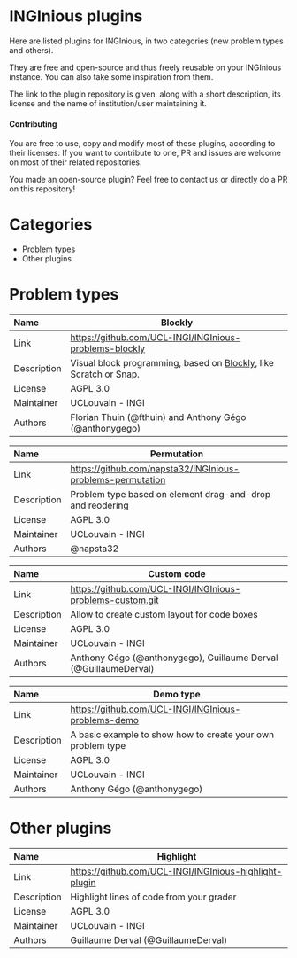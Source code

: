 # INGInious plugins

Here are listed plugins for INGInious, in two categories (new problem types and others).

They are free and open-source and thus freely reusable on your INGInious instance.
You can also take some inspiration from them.

The link to the plugin repository is given, along with a short description, 
its license and the name of institution/user maintaining it.

#### Contributing

You are free to use, copy and modify most of these plugins, according to their licenses. 
If you want to contribute to one, PR and issues are welcome on most of their related repositories.

You made an open-source plugin? 
Feel free to contact us or directly do a PR on this repository! 

# Categories

- Problem types
- Other plugins

# Problem types

| Name | Blockly |
| :---- | ------------------------------------- |
| Link | https://github.com/UCL-INGI/INGInious-problems-blockly |
| Description | Visual block programming, based on [Blockly](https://developers.google.com/blockly/), like Scratch or Snap.|
| License | AGPL 3.0 |
| Maintainer | UCLouvain - INGI
| Authors | Florian Thuin (@fthuin) and Anthony Gégo (@anthonygego)

| Name | Permutation |
| :---- | ------------------------------------- |
| Link | https://github.com/napsta32/INGInious-problems-permutation |
| Description | Problem type based on element drag-and-drop and reodering |
| License | AGPL 3.0 |
| Maintainer | UCLouvain - INGI
| Authors | @napsta32

| Name | Custom code |
| :---- | ------------------------------------- |
| Link | https://github.com/UCL-INGI/INGInious-problems-custom.git |
| Description | Allow to create custom layout for code boxes |
| License | AGPL 3.0 |
| Maintainer | UCLouvain - INGI
| Authors | Anthony Gégo (@anthonygego), Guillaume Derval (@GuillaumeDerval)

| Name | Demo type |
| :---- | ------------------------------------- |
| Link | https://github.com/UCL-INGI/INGInious-problems-demo |
| Description | A basic example to show how to create your own problem type |
| License | AGPL 3.0 |
| Maintainer | UCLouvain - INGI
| Authors | Anthony Gégo (@anthonygego)

# Other plugins 


| Name | Highlight |
| :---- | ------------------------------------- |
| Link | https://github.com/UCL-INGI/INGInious-highlight-plugin |
| Description | Highlight lines of code from your grader |
| License | AGPL 3.0 |
| Maintainer | UCLouvain - INGI
| Authors | Guillaume Derval (@GuillaumeDerval)